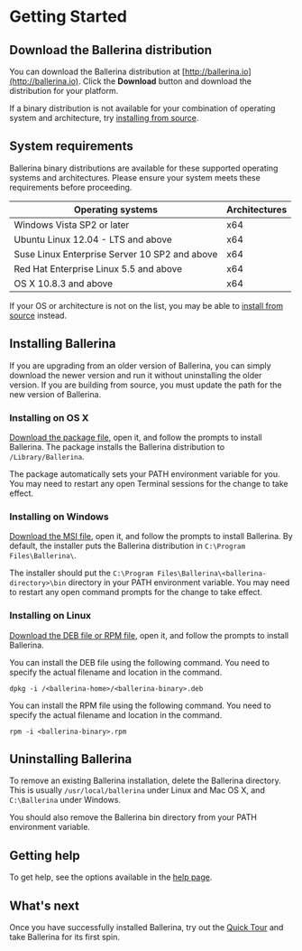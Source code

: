 # Getting Started

## Download the Ballerina distribution

You can download the Ballerina distribution at [http://ballerina.io](http://ballerina.io). Click the **Download** button and download the distribution for your platform.

If a binary distribution is not available for your combination of operating system and architecture, try [installing from source](https://github.com/ballerina-platform/ballerina-lang#install-from-source).

## System requirements

Ballerina binary distributions are available for these supported operating systems and architectures. Please ensure your system meets these requirements before proceeding.

| Operating systems | Architectures |
| ------------- | :------------- |
| Windows Vista SP2 or later | x64 |
| Ubuntu Linux 12.04 - LTS and above | x64 |
| Suse Linux Enterprise Server 10 SP2 and above | x64 |
| Red Hat Enterprise Linux 5.5 and above | x64 |
| OS X 10.8.3 and above | x64 |

If your OS or architecture is not on the list, you may be able to [install from source](https://github.com/ballerina-platform/ballerina-lang/blob/master/README.md#install-from-source) instead.

## Installing Ballerina

If you are upgrading from an older version of Ballerina, you can simply download the newer version and run it without uninstalling the older version. If you are building from source, you must update the path for the new version of Ballerina.

### Installing on OS X

[Download the package file](/downloads), open it, and follow the prompts to install Ballerina. The package installs the Ballerina distribution to `/Library/Ballerina`.

The package automatically sets your PATH environment variable for you. You may need to restart any open Terminal sessions for the change to take effect.

### Installing on Windows

[Download the MSI file](/downloads), open it, and follow the prompts to install Ballerina. By default, the installer puts the Ballerina distribution in `C:\Program Files\Ballerina\`.

The installer should put the `C:\Program Files\Ballerina\<ballerina-directory>\bin` directory in your PATH environment variable. You may need to restart any open command prompts for the change to take effect.

### Installing on Linux

[Download the DEB file or RPM file](/downloads), open it, and follow the prompts to install Ballerina.

You can install the DEB file using the following command. You need to specify the actual filename and location in the command.

```
dpkg -i /<ballerina-home>/<ballerina-binary>.deb
```

You can install the RPM file using the following command. You need to specify the actual filename and location in the command.

```
rpm -i <ballerina-binary>.rpm
```

## Uninstalling Ballerina

To remove an existing Ballerina installation, delete the Ballerina directory. This is usually `/usr/local/ballerina` under Linux and Mac OS X, and `C:\Ballerina` under Windows.

You should also remove the Ballerina bin directory from your PATH environment variable.

## Getting help

To get help, see the options available in the [help page](/help).

## What's next

Once you have successfully installed Ballerina, try out the [Quick Tour](/learn/quick-tour) and take Ballerina for its first spin.

